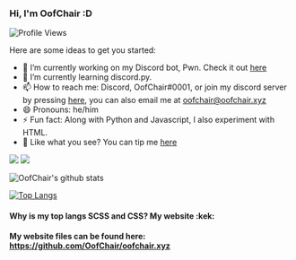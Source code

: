 ### Hi, I'm OofChair :D

![Profile Views](https://api.ghprofile.me/view?username=OofChair&label=profile_views&color=7289da)

Here are some ideas to get you started:

- 🔭 I’m currently working on my Discord bot, Pwn. Check it out [here](https://pwnbot.xyz)
- 🌱 I’m currently learning discord.py. 
- 📫 How to reach me: Discord, OofChair#0001, or join my discord server by pressing [here](https://discord.gg/3PfU5q22wN), you can also email me at [oofchair@oofchair.xyz](mailto:oofchair@oofchair.xyz)
- 😄 Pronouns: he/him
- ⚡ Fun fact: Along with Python and Javascript, I also experiment with HTML.
- 👀 Like what you see? You can tip me [here](https://buymeacoffee.com/oofchair)

[<img src="https://camo.githubusercontent.com/58ae3267455c5ac2a9678577cc2207d7e2e61d9d/68747470733a2f2f696d672e736869656c64732e696f2f62616467652f4f532d4c696e75782d696e666f726d6174696f6e616c3f7374796c653d666c6174266c6f676f3d6c696e7578266c6f676f436f6c6f723d776869746526636f6c6f723d326262633861">](http://ubuntu.com/)
[<img src=https://camo.githubusercontent.com/d38e6cc39779250a2835bf8ed3a72d10dbe3b05fa6527baa3f6f1e8e8bd056bf/68747470733a2f2f696d672e736869656c64732e696f2f62616467652f436f64652d507974686f6e2d696e666f726d6174696f6e616c3f7374796c653d666c6174266c6f676f3d707974686f6e266c6f676f436f6c6f723d776869746526636f6c6f723d326262633861>](https://python.org)


![OofChair's github stats](https://github-readme-stats.vercel.app/api?username=OofChair&show_icons=true&theme=maroongold)

[![Top Langs](https://github-readme-stats.vercel.app/api/top-langs/?username=OofChair)](https://github.com/anuraghazra/github-readme-stats)

#### Why is my top langs SCSS and CSS? My website :kek:

**My website files can be found here: https://github.com/OofChair/oofchair.xyz**
